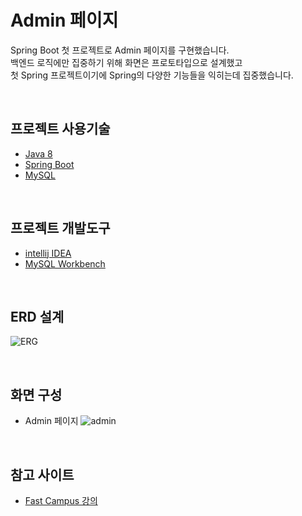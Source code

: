 # Admin 페이지

Spring Boot 첫 프로젝트로 Admin 페이지를 구현했습니다. <br>
백엔드 로직에만 집중하기 위해 화면은 프로토타입으로 설계했고 <br>
첫 Spring 프로젝트이기에 Spring의 다양한 기능들을 익히는데 집중했습니다.

<br>

## 프로젝트 사용기술
- [Java 8](https://docs.oracle.com/javase/8/docs/api/)
- [Spring Boot](https://docs.spring.io/spring-boot/docs/current/reference/htmlsingle)
- [MySQL](https://dev.mysql.com/doc/refman/8.0/en/)

<br>

## 프로젝트 개발도구
- [intellij IDEA](https://www.jetbrains.com/ko-kr/idea/)
- [MySQL Workbench](https://dev.mysql.com/downloads/workbench/)

<br>

## ERD 설계
![ERG](https://user-images.githubusercontent.com/62869207/109813069-2d1d2c00-7c70-11eb-8137-541053ae8def.JPEG)

<br>

## 화면 구성
- Admin 페이지
![admin](https://user-images.githubusercontent.com/62869207/109812665-ae27f380-7c6f-11eb-8ad6-552f601ffea0.jpeg)

<br>

## 참고 사이트
- [Fast Campus 강의](https://www.fastcampus.co.kr/dev_online_javaend)
